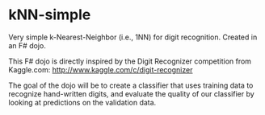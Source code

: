 # kNN-simple
Very simple k-Nearest-Neighbor (i.e., 1NN) for digit recognition. Created in an F# dojo.

This F# dojo is directly inspired by the 
Digit Recognizer competition from Kaggle.com:
http://www.kaggle.com/c/digit-recognizer
 
The goal of the dojo will be to
create a classifier that uses training data
to recognize hand-written digits, and
evaluate the quality of our classifier
by looking at predictions on the validation data.
